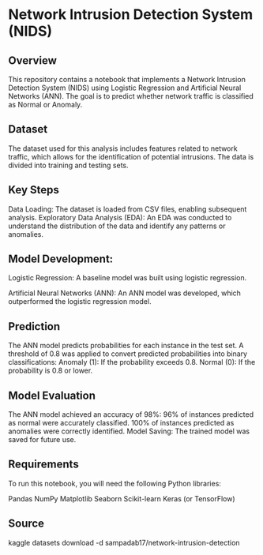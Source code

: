 # Network Intrusion Detection System (NIDS)

## Overview
This repository contains a notebook that implements a Network Intrusion Detection System (NIDS) using Logistic Regression and Artificial Neural Networks (ANN). The goal is to predict whether network traffic is classified as Normal or Anomaly.

## Dataset
The dataset used for this analysis includes features related to network traffic, which allows for the identification of potential intrusions. The data is divided into training and testing sets.

## Key Steps
Data Loading: The dataset is loaded from CSV files, enabling subsequent analysis.
Exploratory Data Analysis (EDA): An EDA was conducted to understand the distribution of the data and identify any patterns or anomalies.
## Model Development:

Logistic Regression: A baseline model was built using logistic regression.

Artificial Neural Networks (ANN): An ANN model was developed, which outperformed the logistic regression model.

## Prediction
The ANN model predicts probabilities for each instance in the test set.
A threshold of 0.8 was applied to convert predicted probabilities into binary classifications:
Anomaly (1): If the probability exceeds 0.8.
Normal (0): If the probability is 0.8 or lower.

## Model Evaluation
The ANN model achieved an accuracy of 98%:
96% of instances predicted as normal were accurately classified.
100% of instances predicted as anomalies were correctly identified.
Model Saving: The trained model was saved for future use.

## Requirements
To run this notebook, you will need the following Python libraries:

Pandas
NumPy
Matplotlib
Seaborn
Scikit-learn
Keras (or TensorFlow)

## Source

kaggle datasets download -d sampadab17/network-intrusion-detection
